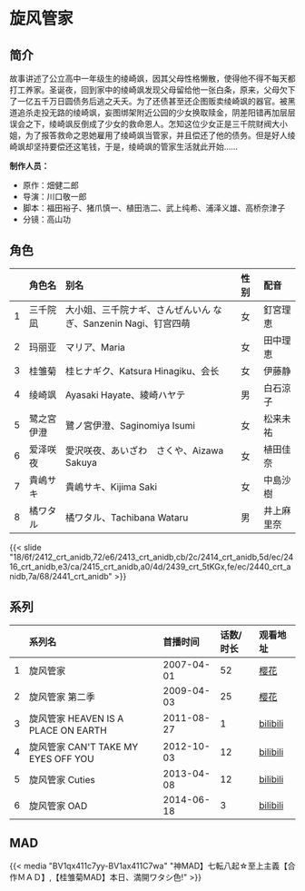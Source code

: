 # 旋风管家


## 简介

故事讲述了公立高中一年级生的绫崎飒，因其父母性格懒散，使得他不得不每天都打工养家。圣诞夜，回到家中的绫崎飒发现父母留给他一张白条，原来，父母欠下了一亿五千万日圆债务后逃之夭夭。为了还债甚至还企图贩卖绫崎飒的器官。被黑道追杀走投无路的绫崎飒，妄图绑架附近公园的少女换取赎金，阴差阳错再加层层误会之下，绫崎飒反倒成了少女的救命恩人。怎知这位少女正是三千院财阀大小姐，为了报答救命之恩她雇用了绫崎飒当管家，并且偿还了他的债务。但是好人绫崎飒却坚持要偿还这笔钱，于是，绫崎飒的管家生活就此开始……

**制作人员：**
- 原作：畑健二郎
- 导演：川口敬一郎
- 脚本：福田裕子、猪爪慎一、植田浩二、武上纯希、浦泽义雄、高桥奈津子
- 分镜：高山功

## 角色

|     |   角色名   |   别名  | 性别 |  配音  |
|:--- |:------  |:----      |:---  |:--   |
| 1 | 三千院凪 | 大小姐、三千院ナギ、さんぜんいん なぎ、Sanzenin Nagi、钉宫四萌 | 女 | 釘宮理恵 |
| 2 | 玛丽亚 | マリア、Maria | 女 | 田中理恵 |
| 3 | 桂雏菊 | 桂ヒナギク、Katsura Hinagiku、会长 | 女 | 伊藤静 |
| 4 | 绫崎飒 | Ayasaki Hayate、綾崎ハヤテ | 男 | 白石涼子 |
| 5 | 鹭之宮伊澄 | 鷺ノ宮伊澄、Saginomiya Isumi | 女 | 松来未祐 |
| 6 | 爱泽咲夜 | 愛沢咲夜、あいざわ　さくや、Aizawa Sakuya | 女 | 植田佳奈 |
| 7 | 貴嶋サキ | 貴嶋サキ、Kijima Saki | 女 | 中島沙樹 |
| 8 | 橘ワタル | 橘ワタル、Tachibana Wataru | 男 | 井上麻里奈 |

{{< slide "18/6f/2412_crt_anidb,72/e6/2413_crt_anidb,cb/2c/2414_crt_anidb,5d/ec/2416_crt_anidb,e3/ca/2415_crt_anidb,a0/4d/2439_crt_5tKGx,fe/ec/2440_crt_anidb,7a/68/2441_crt_anidb" >}}

## 系列

|     |   系列名   |   首播时间  | 话数/时长  | 观看地址 |
|:---  |:------    |:----      |:---       |:---  |
| 1 | 旋风管家 | 2007-04-01 | 52 | [樱花](https://www.yhdmp.live/vp/7087-2-0.html)  |
| 2 | 旋风管家 第二季 | 2009-04-03 | 25 | [樱花](https://www.yhdmp.live/vp/9089-2-0.html)  |
| 3 | 旋风管家 HEAVEN IS A PLACE ON EARTH | 2011-08-27 | 1 | [bilibili](https://www.bilibili.com/video/BV1kb411k79z)  |
| 4 | 旋风管家 CAN'T TAKE MY EYES OFF YOU | 2012-10-03 | 12 | [bilibili](https://www.bilibili.com/bangumi/play/ss4341)  |
| 5 | 旋风管家 Cuties | 2013-04-08 | 12 | [bilibili](https://www.bilibili.com/bangumi/play/ss4435)  |
| 6 | 旋风管家 OAD | 2014-06-18 | 3 | [bilibili](https://www.bilibili.com/video/BV1nx411U78N/)  |


## MAD

{{< media  "BV1qx411c7yy-BV1ax411C7wa" 
"神MAD】七転八起☆至上主義【合作ＭＡＤ】,【桂雏菊MAD】本日、満開ワタシ色!"  >}}

